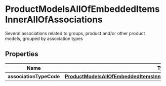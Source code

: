 

# ProductModelsAllOfEmbeddedItemsInnerAllOfAssociations

Several associations related to groups, product and/or other product models, grouped by association types

## Properties

| Name | Type | Description | Notes |
|------------ | ------------- | ------------- | -------------|
|**associationTypeCode** | [**ProductModelsAllOfEmbeddedItemsInnerAllOfAssociationsAssociationTypeCode**](ProductModelsAllOfEmbeddedItemsInnerAllOfAssociationsAssociationTypeCode.md) |  |  [optional] |




